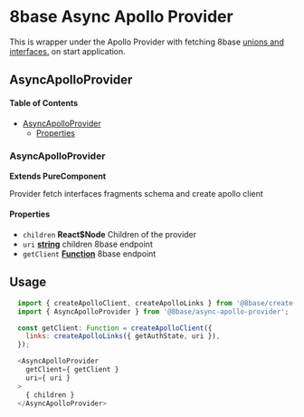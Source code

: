 # 8base Async Apollo Provider

This is wrapper under the Apollo Provider with fetching 8base [unions and interfaces.](https://www.apollographql.com/docs/react/recipes/fragment-matching.html) on start application.

## AsyncApolloProvider

<!-- Generated by documentation.js. Update this documentation by updating the source code. -->

#### Table of Contents

-   [AsyncApolloProvider](#asyncapolloprovider)
    -   [Properties](#properties)

### AsyncApolloProvider

**Extends PureComponent**

Provider fetch interfaces fragments schema and create apollo client

#### Properties

-   `children` **React$Node** Children of the provider
-   `uri` **[string](https://developer.mozilla.org/docs/Web/JavaScript/Reference/Global_Objects/String)** children 8base endpoint
-   `getClient` **[Function](https://developer.mozilla.org/docs/Web/JavaScript/Reference/Statements/function)** 8base endpoint

## Usage

```js
  import { createApolloClient, createApolloLinks } from '@8base/create-apollo-client';
  import { AsyncApolloProvider } from '@8base/async-apollo-provider';

  const getClient: Function = createApolloClient({
    links: createApolloLinks({ getAuthState, uri }),
  });

  <AsyncApolloProvider 
    getClient={ getClient }
    uri={ uri }
  >
    { children }
  </AsyncApolloProvider>
```
